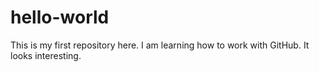 # hello-world
This is my first repository here.
I am learning how to work with GitHub.
It looks interesting.
